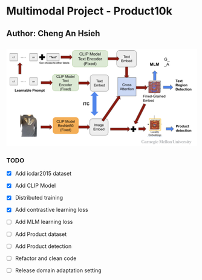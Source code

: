# Multimodal Project - Product10k
## Author: Cheng An Hsieh
## ![Method Architecture](image.png)

### TODO
- [x] Add icdar2015 dataset
- [x] Add CLIP Model
- [x] Distributed training
- [x] Add contrastive learning loss
- [ ] Add MLM learning loss
- [ ] Add Product dataset
- [ ] Add Product detection
- [ ] Refactor and clean code
- [ ] Release domain adaptation setting

